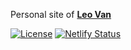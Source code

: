 Personal site of [**Leo Van**](https://leovan.me)

[![License](https://img.shields.io/badge/license-CC%20BY--NC--SA%204.0-blue.svg)](LICENSE)
[![Netlify Status](https://img.shields.io/netlify/31711b31-e001-4d26-95d3-695f6cd58039)](https://app.netlify.com/sites/leovan/deploys)

